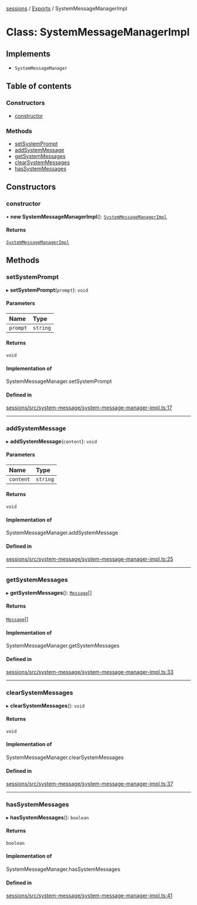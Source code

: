 <!-- 
 ⚠️  AUTO-GENERATED FILE - DO NOT EDIT MANUALLY
 This file is automatically generated by scripts/docs-generator.js
 To make changes, edit the source TypeScript files or update the generator script
-->

[sessions](../../) / [Exports](../modules) / SystemMessageManagerImpl

# Class: SystemMessageManagerImpl

## Implements

- `SystemMessageManager`

## Table of contents

### Constructors

- [constructor](SystemMessageManagerImpl#constructor)

### Methods

- [setSystemPrompt](SystemMessageManagerImpl#setsystemprompt)
- [addSystemMessage](SystemMessageManagerImpl#addsystemmessage)
- [getSystemMessages](SystemMessageManagerImpl#getsystemmessages)
- [clearSystemMessages](SystemMessageManagerImpl#clearsystemmessages)
- [hasSystemMessages](SystemMessageManagerImpl#hassystemmessages)

## Constructors

### constructor

• **new SystemMessageManagerImpl**(): [`SystemMessageManagerImpl`](SystemMessageManagerImpl)

#### Returns

[`SystemMessageManagerImpl`](SystemMessageManagerImpl)

## Methods

### setSystemPrompt

▸ **setSystemPrompt**(`prompt`): `void`

#### Parameters

| Name | Type |
| :------ | :------ |
| `prompt` | `string` |

#### Returns

`void`

#### Implementation of

SystemMessageManager.setSystemPrompt

#### Defined in

[sessions/src/system-message/system-message-manager-impl.ts:17](https://github.com/woojubb/robota/blob/87419dbb26faf50d7f1d60ae717fbe215743d1f6/packages/sessions/src/system-message/system-message-manager-impl.ts#L17)

___

### addSystemMessage

▸ **addSystemMessage**(`content`): `void`

#### Parameters

| Name | Type |
| :------ | :------ |
| `content` | `string` |

#### Returns

`void`

#### Implementation of

SystemMessageManager.addSystemMessage

#### Defined in

[sessions/src/system-message/system-message-manager-impl.ts:25](https://github.com/woojubb/robota/blob/87419dbb26faf50d7f1d60ae717fbe215743d1f6/packages/sessions/src/system-message/system-message-manager-impl.ts#L25)

___

### getSystemMessages

▸ **getSystemMessages**(): [`Message`](../modules#message)[]

#### Returns

[`Message`](../modules#message)[]

#### Implementation of

SystemMessageManager.getSystemMessages

#### Defined in

[sessions/src/system-message/system-message-manager-impl.ts:33](https://github.com/woojubb/robota/blob/87419dbb26faf50d7f1d60ae717fbe215743d1f6/packages/sessions/src/system-message/system-message-manager-impl.ts#L33)

___

### clearSystemMessages

▸ **clearSystemMessages**(): `void`

#### Returns

`void`

#### Implementation of

SystemMessageManager.clearSystemMessages

#### Defined in

[sessions/src/system-message/system-message-manager-impl.ts:37](https://github.com/woojubb/robota/blob/87419dbb26faf50d7f1d60ae717fbe215743d1f6/packages/sessions/src/system-message/system-message-manager-impl.ts#L37)

___

### hasSystemMessages

▸ **hasSystemMessages**(): `boolean`

#### Returns

`boolean`

#### Implementation of

SystemMessageManager.hasSystemMessages

#### Defined in

[sessions/src/system-message/system-message-manager-impl.ts:41](https://github.com/woojubb/robota/blob/87419dbb26faf50d7f1d60ae717fbe215743d1f6/packages/sessions/src/system-message/system-message-manager-impl.ts#L41)
